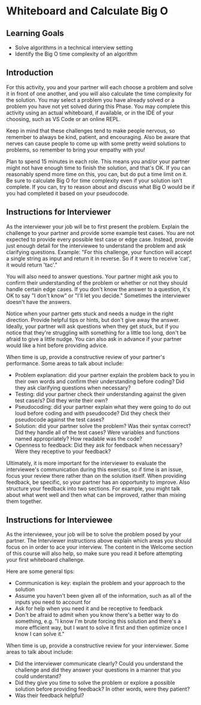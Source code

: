 # Whiteboard and Calculate Big O

## Learning Goals

- Solve algorithms in a technical interview setting
- Identify the Big O time complexity of an algorithm

## Introduction

For this activity, you and your partner will each choose a problem and solve it
in front of one another, and you will also calculate the time complexity for the
solution. You may select a problem you have already solved or a problem you have
not yet solved during this Phase. You may complete this activity using an actual
whiteboard, if available, or in the IDE of your choosing, such as VS Code or an
online REPL.

Keep in mind that these challenges tend to make people nervous, so remember to
always be kind, patient, and encouraging. Also be aware that nerves can cause
people to come up with some pretty weird solutions to problems, so remember to
bring your empathy with you!

Plan to spend 15 minutes in each role. This means you and/or your partner might
not have enough time to finish the solution, and that's OK. If you can
reasonably spend more time on this, you can, but do put a time limit on it. Be
sure to calculate Big O for time complexity even if your solution isn't
complete. If you can, try to reason about and discuss what Big O would be if you
had completed it based on your pseudocode.

## Instructions for Interviewer

As the interviewer your job will be to first present the problem. Explain the
challenge to your partner and provide some example test cases. You are not
expected to provide every possible test case or edge case. Instead, provide just
enough detail for the interviewee to understand the problem and ask clarifying
questions. Example: "For this challenge, your function will accept a single
string as input and return it in reverse. So if it were to receive 'cat', it
would return 'tac'."

You will also need to answer questions. Your partner might ask you to confirm
their understanding of the problem or whether or not they should handle certain
edge cases. If you don't know the answer to a question, it's OK to say "I don't
know" or "I'll let you decide." Sometimes the interviewer doesn't have the
answers.

Notice when your partner gets stuck and needs a nudge in the right direction.
Provide helpful tips or hints, but don't give away the answer. Ideally, your
partner will ask questions when they get stuck, but if you notice that they're
struggling with something for a little too long, don't be afraid to give a
little nudge. You can also ask in advance if your partner would like a hint
before providing advice.

When time is up, provide a constructive review of your partner's performance.
Some areas to talk about include:

- Problem explanation: did your partner explain the problem back to you in their
  own words and confirm their understanding before coding? Did they ask
  clarifying questions when necessary?
- Testing: did your partner check their understanding against the given test
  case/s? Did they write their own?
- Pseudocoding: did your partner explain what they were going to do out loud
  before coding and with pseudocode? Did they check their pseudocode against the
  test cases?
- Solution: did your partner solve the problem? Was their syntax correct? Did
  they handle all of the test cases? Were variables and functions named
  appropriately? How readable was the code?
- Openness to feedback: Did they ask for feedback when necessary? Were they
  receptive to your feedback?

Ultimately, it is more important for the interviewer to evaluate the
interviewee's communication during this exercise, so if time is an issue, focus
your review there rather than on the solution itself. When providing feedback,
be specific, so your partner has an opportunity to improve. Also structure your
feedback into two sections. For example, you might talk about what went well and
then what can be improved, rather than mixing them together.

## Instructions for Interviewee

As the interviewee, your job will be to solve the problem posed by your partner.
The Interviewer instructions above explain which areas you should focus on in
order to ace your interview. The content in the Welcome section of this course
will also help, so make sure you read it before attempting your first whiteboard
challenge.

Here are some general tips:

- Communication is key: explain the problem and your approach to the solution
- Assume you haven't been given all of the information, such as all of the
  inputs you need to account for
- Ask for help when you need it and be receptive to feedback
- Don't be afraid to admit when you know there's a better way to do something,
  e.g. "I know I'm brute forcing this solution and there's a more efficient way,
  but I want to solve it first and then optimize once I know I can solve it."

When time is up, provide a constructive review for your interviewer. Some areas
to talk about include:

- Did the interviewer communicate clearly? Could you understand the challenge
  and did they answer your questions in a manner that you could understand?
- Did they give you time to solve the problem or explore a possible solution
  before providing feedback? In other words, were they patient?
- Was their feedback helpful?
